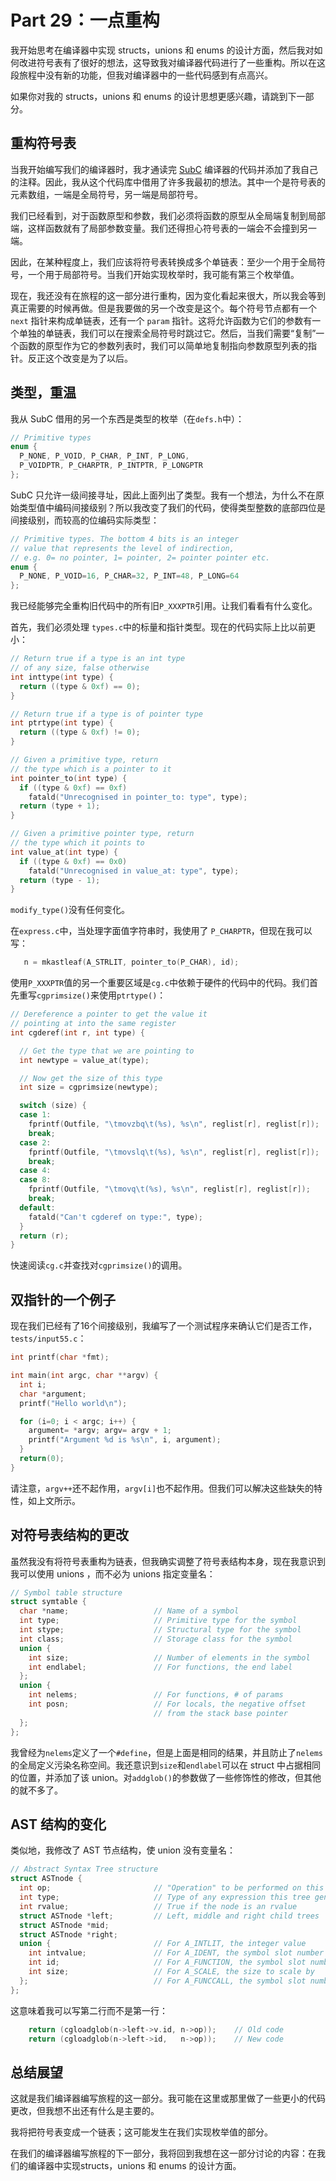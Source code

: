 # Part 29：一点重构

我开始思考在编译器中实现 structs，unions 和 enums 的设计方面，然后我对如何改进符号表有了很好的想法，这导致我对编译器代码进行了一些重构。所以在这段旅程中没有新的功能，但我对编译器中的一些代码感到有点高兴。

如果你对我的 structs，unions 和 enums 的设计思想更感兴趣，请跳到下一部分。

## 重构符号表

当我开始编写我们的编译器时，我才通读完 [SubC](http://www.t3x.org/subc/) 编译器的代码并添加了我自己的注释。因此，我从这个代码库中借用了许多我最初的想法。其中一个是符号表的元素数组，一端是全局符号，另一端是局部符号。

我们已经看到，对于函数原型和参数，我们必须将函数的原型从全局端复制到局部端，这样函数就有了局部参数变量。我们还得担心符号表的一端会不会撞到另一端。

因此，在某种程度上，我们应该将符号表转换成多个单链表：至少一个用于全局符号，一个用于局部符号。当我们开始实现枚举时，我可能有第三个枚举值。

现在，我还没有在旅程的这一部分进行重构，因为变化看起来很大，所以我会等到真正需要的时候再做。但是我要做的另一个改变是这个。每个符号节点都有一个 `next` 指针来构成单链表，还有一个 `param` 指针。这将允许函数为它们的参数有一个单独的单链表，我们可以在搜索全局符号时跳过它。然后，当我们需要“复制”一个函数的原型作为它的参数列表时，我们可以简单地复制指向参数原型列表的指针。反正这个改变是为了以后。

## 类型，重温

我从 SubC 借用的另一个东西是类型的枚举（在`defs.h`中）：

```c
// Primitive types
enum {
  P_NONE, P_VOID, P_CHAR, P_INT, P_LONG,
  P_VOIDPTR, P_CHARPTR, P_INTPTR, P_LONGPTR
};
```

SubC 只允许一级间接寻址，因此上面列出了类型。我有一个想法，为什么不在原始类型值中编码间接级别？所以我改变了我们的代码，使得类型整数的底部四位是间接级别，而较高的位编码实际类型：

```c
// Primitive types. The bottom 4 bits is an integer
// value that represents the level of indirection,
// e.g. 0= no pointer, 1= pointer, 2= pointer pointer etc.
enum {
  P_NONE, P_VOID=16, P_CHAR=32, P_INT=48, P_LONG=64
};
```

我已经能够完全重构旧代码中的所有旧`P_XXXPTR`引用。让我们看看有什么变化。

首先，我们必须处理 `types.c`中的标量和指针类型。现在的代码实际上比以前更小：

```c
// Return true if a type is an int type
// of any size, false otherwise
int inttype(int type) {
  return ((type & 0xf) == 0);
}

// Return true if a type is of pointer type
int ptrtype(int type) {
  return ((type & 0xf) != 0);
}

// Given a primitive type, return
// the type which is a pointer to it
int pointer_to(int type) {
  if ((type & 0xf) == 0xf)
    fatald("Unrecognised in pointer_to: type", type);
  return (type + 1);
}

// Given a primitive pointer type, return
// the type which it points to
int value_at(int type) {
  if ((type & 0xf) == 0x0)
    fatald("Unrecognised in value_at: type", type);
  return (type - 1);
}
```

`modify_type()`没有任何变化。

在`express.c`中，当处理字面值字符串时，我使用了 `P_CHARPTR`，但现在我可以写：

```c
   n = mkastleaf(A_STRLIT, pointer_to(P_CHAR), id);
```

使用`P_XXXPTR`值的另一个重要区域是`cg.c`中依赖于硬件的代码中的代码。我们首先重写`cgprimsize()`来使用`ptrtype()`：

```c
// Dereference a pointer to get the value it
// pointing at into the same register
int cgderef(int r, int type) {

  // Get the type that we are pointing to
  int newtype = value_at(type);

  // Now get the size of this type
  int size = cgprimsize(newtype);

  switch (size) {
  case 1:
    fprintf(Outfile, "\tmovzbq\t(%s), %s\n", reglist[r], reglist[r]);
    break;
  case 2:
    fprintf(Outfile, "\tmovslq\t(%s), %s\n", reglist[r], reglist[r]);
    break;
  case 4:
  case 8:
    fprintf(Outfile, "\tmovq\t(%s), %s\n", reglist[r], reglist[r]);
    break;
  default:
    fatald("Can't cgderef on type:", type);
  }
  return (r);
}
```

快速阅读`cg.c`并查找对`cgprimsize()`的调用。

## 双指针的一个例子

现在我们已经有了16个间接级别，我编写了一个测试程序来确认它们是否工作，`tests/input55.c`：

```c
int printf(char *fmt);

int main(int argc, char **argv) {
  int i;
  char *argument;
  printf("Hello world\n");

  for (i=0; i < argc; i++) {
    argument= *argv; argv= argv + 1;
    printf("Argument %d is %s\n", i, argument);
  }
  return(0);
}
```

请注意，`argv++`还不起作用，`argv[i]`也不起作用。但我们可以解决这些缺失的特性，如上文所示。

## 对符号表结构的更改

虽然我没有将符号表重构为链表，但我确实调整了符号表结构本身，现在我意识到我可以使用 unions ，而不必为 unions 指定变量名：

```c
// Symbol table structure
struct symtable {
  char *name;                   // Name of a symbol
  int type;                     // Primitive type for the symbol
  int stype;                    // Structural type for the symbol
  int class;                    // Storage class for the symbol
  union {
    int size;                   // Number of elements in the symbol
    int endlabel;               // For functions, the end label
  };
  union {
    int nelems;                 // For functions, # of params
    int posn;                   // For locals, the negative offset
                                // from the stack base pointer
  };
};
```

我曾经为`nelems`定义了一个`#define`，但是上面是相同的结果，并且防止了`nelems`的全局定义污染名称空间。我还意识到`size`和`endlabel`可以在 struct 中占据相同的位置，并添加了该 union。对`addglob()`的参数做了一些修饰性的修改，但其他的就不多了。

## AST 结构的变化

类似地，我修改了 AST 节点结构，使 union 没有变量名：

```c
// Abstract Syntax Tree structure
struct ASTnode {
  int op;                       // "Operation" to be performed on this tree
  int type;                     // Type of any expression this tree generates
  int rvalue;                   // True if the node is an rvalue
  struct ASTnode *left;         // Left, middle and right child trees
  struct ASTnode *mid;
  struct ASTnode *right;
  union {                       // For A_INTLIT, the integer value
    int intvalue;               // For A_IDENT, the symbol slot number
    int id;                     // For A_FUNCTION, the symbol slot number
    int size;                   // For A_SCALE, the size to scale by
  };                            // For A_FUNCCALL, the symbol slot number
};
```

这意味着我可以写第二行而不是第一行：

```c
    return (cgloadglob(n->left->v.id, n->op));    // Old code
    return (cgloadglob(n->left->id,   n->op));    // New code
```

## 总结展望

这就是我们编译器编写旅程的这一部分。我可能在这里或那里做了一些更小的代码更改，但我想不出还有什么是主要的。

我将把符号表变成一个链表；这可能发生在我们实现枚举值的部分。

在我们的编译器编写旅程的下一部分，我将回到我想在这一部分讨论的内容：在我们的编译器中实现structs，unions 和 enums 的设计方面。
